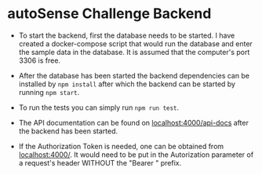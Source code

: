 # autoSense Challenge Backend

- To start the backend, first the database needs to be started. I have created a docker-compose script that would run the database and enter the sample data in the database. It is assumed that the computer's port 3306 is free.

- After the database has been started the backend dependencies can be installed by `npm install` after which the backend can be started by running `npm start`.

- To run the tests you can simply run `npm run test`.

- The API documentation can be found on [localhost:4000/api-docs](localhost:4000/api-docs) after the backend has been started.

- If the Authorization Token is needed, one can be obtained from [localhost:4000/](localhost:4000/). It would need to be put in the Autorization parameter of a request's header WITHOUT the "Bearer " prefix.
